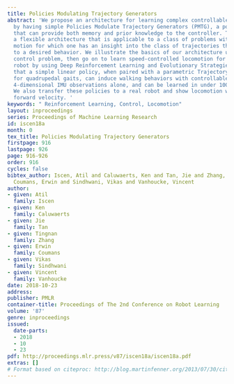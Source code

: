 ```yaml
---
title: Policies Modulating Trajectory Generators
abstract: 'We propose an architecture for learning complex controllable behaviors
  by having simple Policies Modulate Trajectory Generators (PMTG), a powerful combination
  that can provide both memory and prior knowledge to the controller. The result is
  a flexible architecture that is applicable to a class of problems with periodic
  motion for which one has an insight into the class of trajectories that might lead
  to a desired behavior. We illustrate the basics of our architecture using a synthetic
  control problem, then go on to learn speed-controlled locomotion for a quadrupedal
  robot by using Deep Reinforcement Learning and Evolutionary Strategies. We demonstrate
  that a simple linear policy, when paired with a parametric Trajectory Generator
  for quadrupedal gaits, can induce walking behaviors with controllable speed from
  4-dimensional IMU observations alone, and can be learned in under 1000 rollouts.
  We also transfer these policies to a real robot and show locomotion with controllable
  forward velocity. '
keywords: " Reinforcement Learning, Control, Locomotion"
layout: inproceedings
series: Proceedings of Machine Learning Research
id: iscen18a
month: 0
tex_title: Policies Modulating Trajectory Generators
firstpage: 916
lastpage: 926
page: 916-926
order: 916
cycles: false
bibtex_author: Iscen, Atil and Caluwaerts, Ken and Tan, Jie and Zhang, Tingnan and
  Coumans, Erwin and Sindhwani, Vikas and Vanhoucke, Vincent
author:
- given: Atil
  family: Iscen
- given: Ken
  family: Caluwaerts
- given: Jie
  family: Tan
- given: Tingnan
  family: Zhang
- given: Erwin
  family: Coumans
- given: Vikas
  family: Sindhwani
- given: Vincent
  family: Vanhoucke
date: 2018-10-23
address: 
publisher: PMLR
container-title: Proceedings of The 2nd Conference on Robot Learning
volume: '87'
genre: inproceedings
issued:
  date-parts:
  - 2018
  - 10
  - 23
pdf: http://proceedings.mlr.press/v87/iscen18a/iscen18a.pdf
extras: []
# Format based on citeproc: http://blog.martinfenner.org/2013/07/30/citeproc-yaml-for-bibliographies/
---
```

